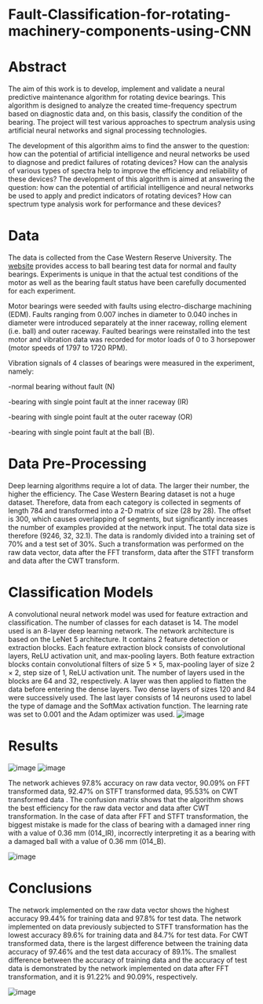 # Fault-Classification-for-rotating-machinery-components-using-CNN
# Abstract 

The aim of this work is to develop, implement and validate a neural predictive maintenance algorithm for rotating device bearings. This algorithm is designed to analyze the created time-frequency spectrum based on diagnostic data and, on this basis, classify the condition of the bearing. The project will test various approaches to spectrum analysis using artificial neural networks and signal processing technologies.

The development of this algorithm aims to find the answer to the question: how can the potential of artificial intelligence and neural networks be used to diagnose and predict failures of rotating devices? How can the analysis of various types of spectra help to improve the efficiency and reliability of these devices? The development of this algorithm is aimed at answering the question: how can the potential of artificial intelligence and neural networks be used to apply and predict indicators of rotating devices? How can spectrum type analysis work for performance and these devices?

# Data

The data is collected from the Case Western Reserve University. The [website](https://engineering.case.edu/bearingdatacenter)
provides access to ball bearing test data for normal and faulty bearings.  Experiments is unique in that the actual test conditions of the motor as well as the bearing fault status have been carefully documented for each experiment.

Motor bearings were seeded with faults using electro-discharge machining (EDM). Faults ranging from 0.007 inches in diameter to 0.040 inches in diameter were introduced separately at the inner raceway, rolling element (i.e. ball) and outer raceway. Faulted bearings were reinstalled into the test motor and vibration data was recorded for motor loads of 0 to 3 horsepower (motor speeds of 1797 to 1720 RPM).

Vibration signals of 4 classes of bearings were measured in the experiment, namely:

-normal bearing without fault (N)

-bearing with single point fault at the inner raceway (IR)

-bearing with single point fault at the outer raceway (OR)

-bearing with single point fault at the ball (B).

# Data Pre-Processing

Deep learning algorithms require a lot of data. The larger their number, the higher the efficiency. The Case Western Bearing dataset is not a huge dataset. Therefore, data from each category is collected in segments of length 784 and transformed into a 2-D matrix of size (28 by 28). The offset is 300, which causes overlapping of segments, but significantly increases the number of examples provided at the network input. The total data size is therefore (9246, 32, 32.1). The data is randomly divided into a training set of 70% and a test set of 30%. Such a transformation was performed on the raw data vector, data after the FFT transform, data after the STFT transform and data after the CWT transform.

# Classification Models

A convolutional neural network model was used for feature extraction and classification. The number of classes for each dataset is 14. The model used is an 8-layer deep learning network. The network architecture is based on the LeNet 5 architecture. It contains 2 feature detection or extraction blocks. Each feature extraction block consists of convolutional layers, ReLU activation unit, and max-pooling layers. Both feature extraction blocks contain convolutional filters of size 5 × 5, max-pooling layer of size 2 × 2, step size of 1, ReLU activation unit. The number of layers used in the blocks are 64 and 32, respectively. A layer was then applied to flatten the data before entering the dense layers. Two dense layers of sizes 120 and 84 were successively used. The last layer consists of 14 neurons used to label the type of damage and the SoftMax activation function. The learning rate was set to 0.001 and the Adam optimizer was used.
![image](https://github.com/justyna1919/Fault-Classification-for-rotating-machinery-components-using-CNN/assets/118431395/58293162-afa6-4dfb-846f-f09dd14533fe)

# Results

![image](https://github.com/justyna1919/Fault-Classification-for-rotating-machinery-components-using-CNN/assets/118431395/28df9990-b87e-4fb6-867b-57d627a7addb)
![image](https://github.com/justyna1919/Fault-Classification-for-rotating-machinery-components-using-CNN/assets/118431395/600803b3-6546-4571-9f7e-b2442f1d1457)

The network achieves 97.8% accuracy on raw data vector, 90.09% on FFT transformed data, 92.47% on STFT transformed data, 95.53% on CWT transformed data . The confusion matrix shows that the algorithm shows the best efficiency for the raw data vector and data after CWT transformation. In the case of data after FFT and STFT transformation, the biggest mistake is made for the class of bearing with a damaged inner ring with a value of 0.36 mm (014_IR), incorrectly interpreting it as a bearing with a damaged ball with a value of 0.36 mm (014_B).

![image](https://github.com/justyna1919/Fault-Classification-for-rotating-machinery-components-using-CNN/assets/118431395/c7940ed3-a4b1-4b6a-8002-c31f25784f30)

# Conclusions 

The network implemented on the raw data vector shows the highest accuracy 99.44% for training data and 97.8% for test data. The network implemented on data previously subjected to STFT transformation has the lowest accuracy 89.6% for training data and 84.7% for test data. For CWT transformed data, there is the largest difference between the training data accuracy of 97.46% and the test data accuracy of 89.1%. The smallest difference between the accuracy of training data and the accuracy of test data is demonstrated by the network implemented on data after FFT transformation, and it is 91.22% and 90.09%, respectively.

![image](https://github.com/justyna1919/Fault-Classification-for-rotating-machinery-components-using-CNN/assets/118431395/78b7569e-6f4e-4a3d-a7b1-9f44c95b7b44)
